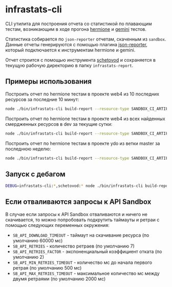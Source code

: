 # infrastats-cli

CLI утилита для построения отчета со статистикой по плавающим тестам, возникающим в ходе прогона [hermione](https://github.com/gemini-testing/hermione/) и [gemini](https://github.com/gemini-testing/gemini/) тестов.

Статистика собирается по `json-reporter` отчетам, скаченным из `sandbox`. Данные отчеты генерируются с помощью плагина [json-reporter](https://github.com/gemini-testing/json-reporter), который подключается к инструментам hermione и gemini.

Отчет строится с помощью инструмента [schetovod](https://github.yandex-team.ru/search-interfaces/infratest/tree/master/packages/schetovod) и сохраняется в текущую рабочую директорию в папку `infrastats-report`.

## Примеры использования

Построить отчет по hermione тестам в проекте web4 из 10 последних ресурсов за последние 10 минут:
```bash
node ./bin/infrastats-cli build-report --resource-type SANDBOX_CI_ARTIFACT --resource-limit 10 --resource-attr tool=hermione --resource-attr type=json-reporter --resource-attr project=web4 --resource-created-from 10m
```

Построить отчет по hermione тестам в проекте web4 из всех найденных смердженных ресурсов в dev за текущие сутки:
```bash
node ./bin/infrastats-cli build-report --resource-type SANDBOX_CI_ARTIFACT --resource-limit 100 --resource-attr tool=hermione --resource-attr type=json-reporter --resource-attr project=web4 --resource-attr released=stable --get-all-resources
```

Построить отчет по hermione тестам в проекте ydo из ветки master за последнюю неделю:
```bash
node ./bin/infrastats-cli build-report --resource-type SANDBOX_CI_ARTIFACT --resource-limit 100 --resource-attr tool=hermione --resource-attr type=json-reporter --resource-attr project=ydo --resource-attr branch=master --resource-created-from 1w --get-all-resources
```

## Запуск с дебагом

```bash
DEBUG=infrastats-cli:*,schetovod:* node ./bin/infrastats-cli build-report ...
```

## Если отваливаются запросы к API Sandbox

В случае если запросы к API Sandbox отваливаются и ничего не скачивается, то можно попробовать подкрутить таймауты и ретраи с помощью следующих переменных окружения:
* `SB_API_DOWNLOAD_TIMEOUT` - таймаут на скачивание ресурса (по умолчанию 60000 мс)
* `SB_API_RETRIES` - количество ретраев (по умолчанию 7)
* `SB_API_RETRIES_FACTOR` - экспоненциальный коэффициент отката (по умолчанию 2)
* `SB_API_MIN_RETRIES_TIMEOUT` - количество мс до начала первого ретрая (по умолчанию 500 мс)
* `SB_API_MAX_RETRIES_TIMEOUT` - максимальное количество мс между двумя ретраями (по умолчанию 2000 мс)

